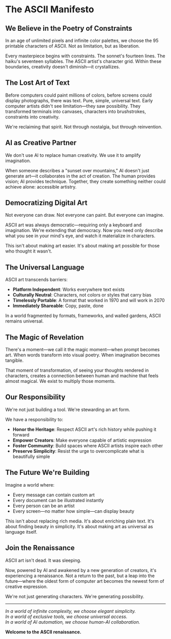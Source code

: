 # The ASCII Manifesto

## We Believe in the Poetry of Constraints

In an age of unlimited pixels and infinite color palettes, we choose the 95 printable characters of ASCII. Not as limitation, but as liberation. 

Every masterpiece begins with constraints. The sonnet's fourteen lines. The haiku's seventeen syllables. The ASCII artist's character grid. Within these boundaries, creativity doesn't diminish—it crystallizes.

## The Lost Art of Text

Before computers could paint millions of colors, before screens could display photographs, there was text. Pure, simple, universal text. Early computer artists didn't see limitation—they saw possibility. They transformed terminals into canvases, characters into brushstrokes, constraints into creativity.

We're reclaiming that spirit. Not through nostalgia, but through reinvention.

## AI as Creative Partner

We don't use AI to replace human creativity. We use it to amplify imagination. 

When someone describes a "sunset over mountains," AI doesn't just generate art—it collaborates in the act of creation. The human provides vision; AI provides technique. Together, they create something neither could achieve alone: accessible artistry.

## Democratizing Digital Art

Not everyone can draw. Not everyone can paint. But everyone can imagine.

ASCII art was always democratic—requiring only a keyboard and imagination. We're extending that democracy. Now you need only describe what you see in your mind's eye, and watch it materialize in characters.

This isn't about making art easier. It's about making art possible for those who thought it wasn't.

## The Universal Language

ASCII art transcends barriers:
- **Platform Independent**: Works everywhere text exists
- **Culturally Neutral**: Characters, not colors or styles that carry bias
- **Timelessly Portable**: A format that worked in 1970 and will work in 2070
- **Immediately Shareable**: Copy, paste, done

In a world fragmented by formats, frameworks, and walled gardens, ASCII remains universal.

## The Magic of Revelation

There's a moment—we call it the magic moment—when prompt becomes art. When words transform into visual poetry. When imagination becomes tangible.

That moment of transformation, of seeing your thoughts rendered in characters, creates a connection between human and machine that feels almost magical. We exist to multiply those moments.

## Our Responsibility

We're not just building a tool. We're stewarding an art form.

We have a responsibility to:
- **Honor the Heritage**: Respect ASCII art's rich history while pushing it forward
- **Empower Creators**: Make everyone capable of artistic expression
- **Foster Community**: Build spaces where ASCII artists inspire each other
- **Preserve Simplicity**: Resist the urge to overcomplicate what is beautifully simple

## The Future We're Building

Imagine a world where:
- Every message can contain custom art
- Every document can be illustrated instantly
- Every person can be an artist
- Every screen—no matter how simple—can display beauty

This isn't about replacing rich media. It's about enriching plain text. It's about finding beauty in simplicity. It's about making art as universal as language itself.

## Join the Renaissance

ASCII art isn't dead. It was sleeping. 

Now, powered by AI and awakened by a new generation of creators, it's experiencing a renaissance. Not a return to the past, but a leap into the future—where the oldest form of computer art becomes the newest form of creative expression.

We're not just generating characters. We're generating possibility.

---

*In a world of infinite complexity, we choose elegant simplicity.*  
*In a world of exclusive tools, we choose universal access.*  
*In a world of AI automation, we choose human-AI collaboration.*

**Welcome to the ASCII renaissance.**